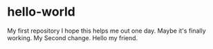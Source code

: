 # hello-world
My first repository
I hope this helps me out one day. Maybe it's finally working.
My Second change.
Hello my friend.